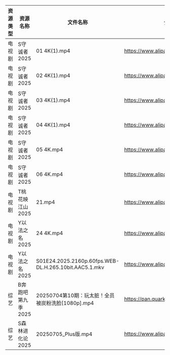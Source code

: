 | 资源类型 | 资源名称        | 文件名称                                                  | 分享链接                                 | 更新时间                |
| ---- | ----------- | ----------------------------------------------------- | ------------------------------------ | ------------------- |
| 电视剧  | S守诚者2025    | 01 4K(1).mp4                                          | https://www.alipan.com/s/A6CKQomgMLj | 2025-07-05 00:03:52 |
| 电视剧  | S守诚者2025    | 02 4K(1).mp4                                          | https://www.alipan.com/s/A6CKQomgMLj | 2025-07-05 00:03:51 |
| 电视剧  | S守诚者2025    | 03 4K(1).mp4                                          | https://www.alipan.com/s/A6CKQomgMLj | 2025-07-05 00:03:50 |
| 电视剧  | S守诚者2025    | 04 4K(1).mp4                                          | https://www.alipan.com/s/A6CKQomgMLj | 2025-07-05 00:03:49 |
| 电视剧  | S守诚者2025    | 05 4K.mp4                                             | https://www.alipan.com/s/A6CKQomgMLj | 2025-07-05 00:03:49 |
| 电视剧  | S守诚者2025    | 06 4K.mp4                                             | https://www.alipan.com/s/A6CKQomgMLj | 2025-07-05 00:03:48 |
| 电视剧  | T桃花映江山2025  | 21.mp4                                                | https://www.alipan.com/s/2b6AjmS7RVi | 2025-07-05 00:04:00 |
| 电视剧  | Y以法之名2025   | 24 4K.mp4                                             | https://www.alipan.com/s/pQdH7sxTrRw | 2025-07-05 00:04:05 |
| 电视剧  | Y以法之名2025   | S01E24.2025.2160p.60fps.WEB-DL.H.265.10bit.AAC5.1.mkv | https://www.alipan.com/s/pQdH7sxTrRw | 2025-07-05 00:04:04 |
| 综艺   | B奔跑吧第九季2025 | 20250704第10期：玩太脏！全员被炭粉洗脸[1080p].mp4                   | https://pan.quark.cn/s/4bfe51a261fe  | 2025-07-05 01:40:12 |
| 综艺   | S森林进化论2025  | 20250705_Plus版.mp4                                    | https://www.alipan.com/s/aan2jEB4eLz | 2025-07-05 14:04:29 |

